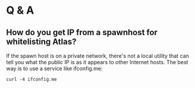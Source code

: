 # Q & A 

## How do you get IP from a spawnhost for whitelisting Atlas?

If the spawn host is on a private network, there's not a local utility that can tell you what the public IP is as it appears to other Internet hosts. The best way is to use a service like ifconfig.me:
```
curl -4 ifconfig.me

```
